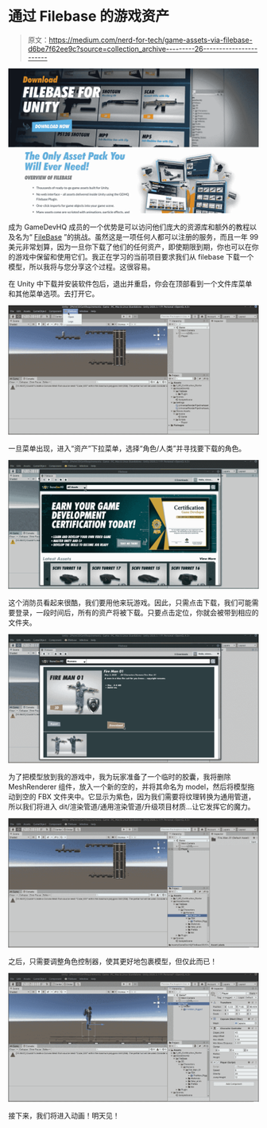 # 通过 Filebase 的游戏资产

> 原文：<https://medium.com/nerd-for-tech/game-assets-via-filebase-d6be7f62ee9c?source=collection_archive---------26----------------------->

![](img/5c0f6ca6a9660590422b88be1e267f09.png)

成为 GameDevHQ 成员的一个优势是可以访问他们庞大的资源库和额外的教程以及名为“ [FileBase](https://filebase.gamedevhq.com) ”的挑战。虽然这是一项任何人都可以注册的服务，而且一年 99 美元非常划算，因为一旦你下载了他们的任何资产，即使期限到期，你也可以在你的游戏中保留和使用它们。我正在学习的当前项目要求我们从 filebase 下载一个模型，所以我将与您分享这个过程。这很容易。

在 Unity 中下载并安装软件包后，退出并重启，你会在顶部看到一个文件库菜单和其他菜单选项。去打开它。

![](img/be6c679695f9484199af0d750ed40ec4.png)

一旦菜单出现，进入“资产”下拉菜单，选择“角色/人类”并寻找要下载的角色。

![](img/48a26357679c4aba7f82e3ae97e90df2.png)

这个消防员看起来很酷，我们要用他来玩游戏。因此，只需点击下载，我们可能需要登录，一段时间后，所有的资产将被下载。只要点击定位，你就会被带到相应的文件夹。

![](img/00c54cbe841c2348b549a7e23a14a015.png)

为了把模型放到我的游戏中，我为玩家准备了一个临时的胶囊，我将删除 MeshRenderer 组件，放入一个新的空的，并将其命名为 model，然后将模型拖动到空的 FBX 文件夹中。它显示为紫色，因为我们需要将纹理转换为通用管道，所以我们将进入 dit/渲染管道/通用渲染管道/升级项目材质…让它发挥它的魔力。

![](img/77a25506299a8c123b307430e69cde2c.png)

之后，只需要调整角色控制器，使其更好地包裹模型，但仅此而已！

![](img/d917fd73a8353b07710e64352c3f2df8.png)

接下来，我们将进入动画！明天见！
